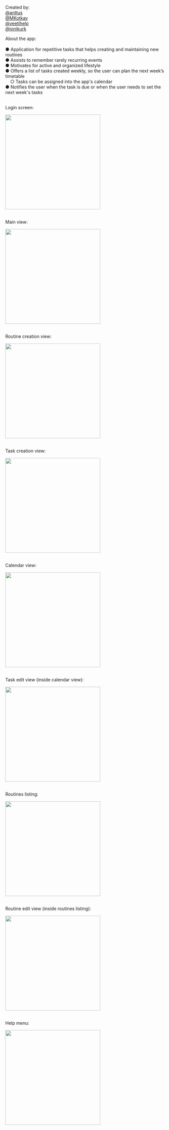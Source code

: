 Created by:</br>
<a href="https://github.com/anttus">@anttus</a></br>
<a href="https://github.com/MKotkav">@MKotkav</a></br>
<a href="https://github.com/veetihelp">@veetihelp</a></br>
<a href="https://github.com/jonikurk">@jonikurk</a></br>

About the app:</br>
</br>● Application for repetitive tasks that helps creating and maintaining new
routines
</br>● Assists to remember rarely recurring events
</br>● Motivates for active and organized lifestyle
</br>● Offers a list of tasks created weekly, so the user can plan the next week’s
timetable
</br>&nbsp;&nbsp;&nbsp;&nbsp;○ Tasks can be assigned into the app's calendar
</br>● Notifies the user when the task is due or when the user needs to set the next week's tasks

</br>
Login screen:</br>
<p align="left">
	<img src="Screenshots/Login.png" width="300"/>
</p>

</br>
Main view:</br>
<p align="left">
	<img src="Screenshots/Main.png" width="300"/>
</p>

</br>
Routine creation view:</br>
<p align="left">
	<img src="Screenshots/Create_routine.png" width="300"/>
</p>

</br>
Task creation view:</br>
<p align="left">
	<img src="Screenshots/Create_tasks.png" width="300"/>
</p>

</br>
Calendar view:</br>
<p align="left">
	<img src="Screenshots/Calendar.png" width="300"/>
</p>

</br>
Task edit view (inside calendar view):</br>
<p align="left">
	<img src="Screenshots/Edit_task.png" width="300"/>
</p>

</br>
Routines listing:</br>
<p align="left">
	<img src="Screenshots/Routines.png" width="300"/>
</p>

</br>
Routine edit view (inside routines listing):</br>
<p align="left">
	<img src="Screenshots/Edit_routine.png" width="300"/>
</p>

</br>
Help menu:</br>
<p align="left">
	<img src="Screenshots/Help.png" width="300"/>
</p>